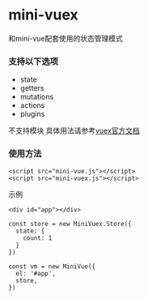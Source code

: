 # mini-vuex
和mini-vue配套使用的状态管理模式


### 支持以下选项
* state
* getters
* mutations
* actions
* plugins

不支持模块 具体用法请参考[vuex官方文档](https://vuex.vuejs.org/zh/)

### 使用方法
```
<script src="mini-vue.js"></script>
<script src="mini-vuex.js"></script>
```
示例
```
<div id="app"></div>

const store = new MiniVuex.Store({
  state: {
    count: 1
  }
})

const vm = new MiniVue({
  el: '#app',
  store,
})
```
